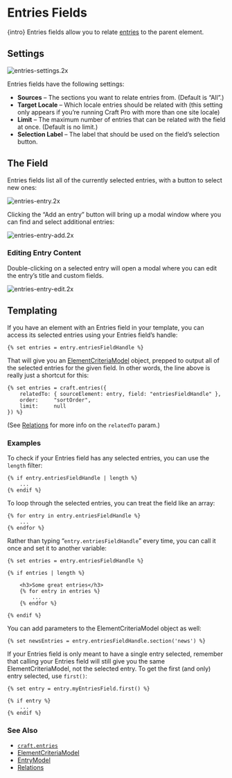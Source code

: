 # Entries Fields

{intro} Entries fields allow you to relate [entries](sections-and-entries.md) to the parent element.

## Settings

![entries-settings.2x](https://craftcmsassets.craftcdn.com/images/docs/field-types/entries/entries-settings.2x.png)

Entries fields have the following settings:

*   **Sources** – The sections you want to relate entries from. (Default is “All”.)
*   **Target Locale** – Which locale entries should be related with (this setting only appears if you’re running Craft Pro with more than one site locale)
*   **Limit** – The maximum number of entries that can be related with the field at once. (Default is no limit.)
*   **Selection Label** – The label that should be used on the field’s selection button.

## The Field

Entries fields list all of the currently selected entries, with a button to select new ones:

![entries-entry.2x](https://craftcmsassets.craftcdn.com/images/docs/field-types/entries/entries-entry.2x.jpg)

Clicking the “Add an entry” button will bring up a modal window where you can find and select additional entries:

![entries-entry-add.2x](https://craftcmsassets.craftcdn.com/images/docs/field-types/entries/entries-entry-add.2x.jpg)

### Editing Entry Content

Double-clicking on a selected entry will open a modal where you can edit the entry’s title and custom fields.

![entries-entry-edit.2x](https://craftcmsassets.craftcdn.com/images/docs/field-types/entries/entries-entry-edit.2x.jpg)

## Templating

If you have an element with an Entries field in your template, you can access its selected entries using your Entries field’s handle:

```twig
{% set entries = entry.entriesFieldHandle %}
```

That will give you an [ElementCriteriaModel](templating/elementcriteriamodel.md) object, prepped to output all of the selected entries for the given field. In other words, the line above is really just a shortcut for this:

```twig
{% set entries = craft.entries({
    relatedTo: { sourceElement: entry, field: "entriesFieldHandle" },
    order:     "sortOrder",
    limit:     null
}) %}
```

(See [Relations](relations.md) for more info on the `relatedTo` param.)

### Examples

To check if your Entries field has any selected entries, you can use the `length` filter:

```twig
{% if entry.entriesFieldHandle | length %}
    ...
{% endif %}
```

To loop through the selected entries, you can treat the field like an array:

```twig
{% for entry in entry.entriesFieldHandle %}
    ...
{% endfor %}
```

Rather than typing “`entry.entriesFieldHandle`” every time, you can call it once and set it to another variable:

```twig
{% set entries = entry.entriesFieldHandle %}

{% if entries | length %}

    <h3>Some great entries</h3>
    {% for entry in entries %}
        ...
    {% endfor %}

{% endif %}
```

You can add parameters to the ElementCriteriaModel object as well:

```twig
{% set newsEntries = entry.entriesFieldHandle.section('news') %}
```

If your Entries field is only meant to have a single entry selected, remember that calling your Entries field will still give you the same ElementCriteriaModel, not the selected entry. To get the first (and only) entry selected, use `first()`:

```twig
{% set entry = entry.myEntriesField.first() %}

{% if entry %}
    ...
{% endif %}
```

### See Also

*   [`craft.entries`](templating/craft.entries.md)
*   [ElementCriteriaModel](templating/elementcriteriamodel.md)
*   [EntryModel](templating/entrymodel.md)
*   [Relations](relations.md)
